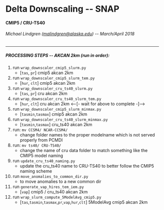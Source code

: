 # __Delta Downscaling__ -- SNAP
#### __CMIP5 / CRU-TS40__

###### Michael Lindgren (malindgren@alaska.edu) -- March/April 2018
---
##### PROCESSING STEPS -- AKCAN 2km (run in order):
1. run `wrap_downscaler_cmip5_slurm.py`
	- [`tas`, `pr`] cmip5 akcan 2km
2. run `wrap_downscaler_cmip5_slurm_tem.py`
	- [`hur`, `clt`] cmip5 akcan 2km
3. run `wrap_downscaler_cru_ts40_slurm.py`
	- [`tas`, `pr`] cru akcan 2km
4. run `wrap_downscaler_cru_ts40_slurm_tem.py`
	- [`hur`, `clt`] cru akcan 2km
	<--[- wait for above to complete -]-->
5. run `wrap_downscaler_cmip5_slurm_minmax.py`
	- [`tasmin`,`tasmax`] cmip5 akcan 2km
6. run `wrap_downscaler_cru_ts40_slurm_minmax.py`
	- [`tasmin`,`tasmax`] cru_ts40 akcan 2km
7. run: `mv CCSM4/ NCAR-CCSM4/`
	- change folder names to the proper modelname which is not served properly from PCMDI
8. run: `mv ts40/ CRU-TS40/`
	- change the name of cru data folder to match something like the CMIP5 model naming
9. run `update_cru_ts40_naming.py`
	- update the cru_ts40 name to CRU-TS40 to better follow the CMIP5 naming scheme
10. run `move_anomalies_to_common_dir.py`
	- to move anomalies to a new common dir
11. run `generate_vap_hires_tem_iem.py`
	- [`vap`] cmip5 / cru_ts40 akcan 2km
12. run `wrap_slurm_compute_5ModelAvg_cmip5.py`
	- [`tas`,`tasmin`,`tasmax`,`pr`,`vap`,`hur`,`clt`] 5ModelAvg cmip5 akcan 2km
